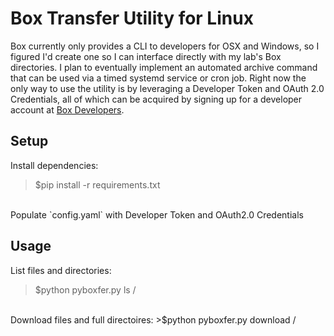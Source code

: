 # Box Transfer Utility for Linux
Box currently only provides a CLI to developers for OSX and Windows, so I figured I'd create one so I can interface directly with my lab's Box directories.  I plan to eventually implement an automated archive command that can be used via a timed systemd service or cron job.  Right now the only way to use the utility is by leveraging a Developer Token and OAuth 2.0 Credentials, all of which can be acquired by signing up for a developer account at [Box Developers](https://developer.box.com/).

## Setup
Install dependencies:
>$pip install -r requirements.txt
</br>
Populate `config.yaml` with Developer Token and OAuth2.0 Credentials

## Usage
List files and directories:
>$python pyboxfer.py ls /<path/>
</br>
Download files and full directoires:
>$python pyboxfer.py download /<path/>
